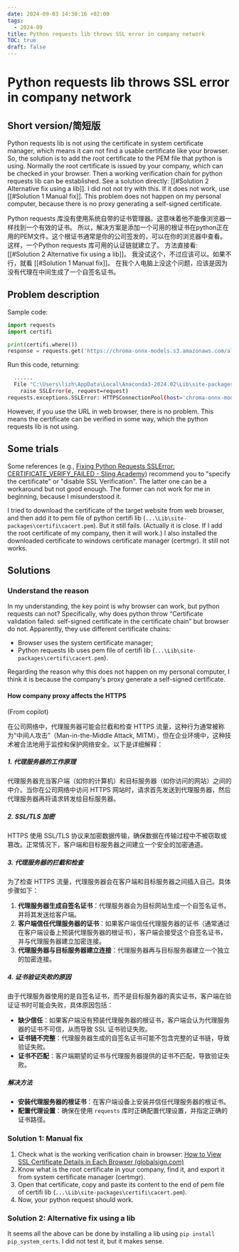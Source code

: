 ```yaml
---
date: 2024-09-03 14:30:16 +02:00
tags:
  - 2024-09
title: Python requests lib throws SSL error in company network
TOC: true
draft: false
---
```


# Python requests lib throws SSL error in company network
## Short version/简短版

Python requests lib is not using the certificate in system certificate manager, which means it can not find a usable certificate like your browser.
So, the solution is to add the root certificate to the PEM file that python is using. Normally the root certificate is issued by your company, which can be checked in your browser.
Then a working verification chain for python requests lib can be established.
See a solution directly: [[#Solution 2 Alternative fix using a lib]]. I did not not try with this. If it does not work, use [[#Solution 1 Manual fix]].
This problem does not happen on my personal computer, because there is no proxy generating a self-signed certificate.

Python requests 库没有使用系统自带的证书管理器。这意味着他不能像浏览器一样找到一个有效的证书。
所以，解决方案是添加一个可用的根证书在python正在用的PEM文件。这个根证书通常是你的公司签发的，可以在你的浏览器中查看。
这样，一个Python requests 库可用的认证链就建立了。
方法直接看: [[#Solution 2 Alternative fix using a lib]]。 我没试这个，不过应该可以。如果不行，就看 [[#Solution 1 Manual fix]]。
在我个人电脑上没这个问题，应该是因为没有代理在中间生成了一个自签名证书。

## Problem description

Sample code:
```python
import requests
import certifi

print(certifi.where())
response = requests.get('https://chroma-onnx-models.s3.amazonaws.com/all-MiniLM-L6-v2/onnx.tar.gz', verify=certifi.where())
```

Run this code, returning:
```bash
  ......
  File "C:\Users\lizh\AppData\Local\Anaconda3-2024.02\Lib\site-packages\requests\adapters.py", line 620, in send
    raise SSLError(e, request=request)
requests.exceptions.SSLError: HTTPSConnectionPool(host='chroma-onnx-models.s3.amazonaws.com', port=443): Max retries exceeded with url: /all-MiniLM-L6-v2/onnx.tar.gz (Caused by SSLError(SSLCertVerificationError(1, '[SSL: CERTIFICATE_VERIFY_FAILED] certificate verify failed: self-signed certificate in certificate chain (_ssl.c:1006)')))
```

However, if you use the URL in web browser, there is no problem. This means the certificate can be verified in some way, which the python requests lib is not using.

## Some trials

Some references (e.g., [Fixing Python Requests SSLError: CERTIFICATE_VERIFY_FAILED - Sling Academy](https://www.slingacademy.com/article/fixing-python-requests-sslerror-certificate-verify-failed/)) recommend you to "specify the certificate" or "disable SSL Verification".
The latter one can be a workaround but not good enough.
The former can not work for me in beginning, because I misunderstood it.

I tried to download the certificate of the target website from web browser, and then add it to pem file of python certifi lib (`...\Lib\site-packages\certifi\cacert.pem`). But it still fails. (Actually it is close. If I add the root certificate of my company, then it will work.)
I also installed the downloaded certificate to windows certificate manager (certmgr). It still not works.

## Solutions

### Understand the reason

In my understanding, the key point is why browser can work, but python requests can not?
Specifically, why does python throw “Certificate validation failed: self-signed certificate in the certificate chain” but browser do not.
Apparently, they use different certificate chains: 
- Browser uses the system certificate manager;
- Python requests lib uses pem file of certifi lib (`...\Lib\site-packages\certifi\cacert.pem`).

Regarding the reason why this does not happen on my personal computer, I think it is because the company's proxy generate a self-signed certificate.

#### How company proxy affects the HTTPS

(From copilot)

在公司网络中，代理服务器可能会拦截和检查 HTTPS 流量，这种行为通常被称为“中间人攻击”（Man-in-the-Middle Attack, MITM），但在企业环境中，这种技术被合法地用于监控和保护网络安全。以下是详细解释：

##### 1. **代理服务器的工作原理**

代理服务器充当客户端（如你的计算机）和目标服务器（如你访问的网站）之间的中介。当你在公司网络中访问 HTTPS 网站时，请求首先发送到代理服务器，然后代理服务器再将请求转发给目标服务器。

##### 2. **SSL/TLS 加密**

HTTPS 使用 SSL/TLS 协议来加密数据传输，确保数据在传输过程中不被窃取或篡改。正常情况下，客户端和目标服务器之间建立一个安全的加密通道。

##### 3. **代理服务器的拦截和检查**

为了检查 HTTPS 流量，代理服务器会在客户端和目标服务器之间插入自己。具体步骤如下：

1. **代理服务器生成自签名证书**：代理服务器会为目标网站生成一个自签名证书，并将其发送给客户端。
2. **客户端信任代理服务器的证书**：如果客户端信任代理服务器的证书（通常通过在客户端设备上预装代理服务器的根证书），客户端会接受这个自签名证书，并与代理服务器建立加密连接。
3. **代理服务器与目标服务器建立连接**：代理服务器再与目标服务器建立一个独立的加密连接。

##### 4. **证书验证失败的原因**

由于代理服务器使用的是自签名证书，而不是目标服务器的真实证书，客户端在验证证书时可能会失败，具体原因包括：

- **缺少信任**：如果客户端没有预装代理服务器的根证书，客户端会认为代理服务器的证书不可信，从而导致 SSL 证书验证失败。
- **证书链不完整**：代理服务器生成的自签名证书可能不包含完整的证书链，导致验证失败。
- **证书不匹配**：客户端期望的证书与代理服务器提供的证书不匹配，导致验证失败。

##### 解决方法

- **安装代理服务器的根证书**：在客户端设备上安装并信任代理服务器的根证书。
- **配置代理设置**：确保在使用 `requests` 库时正确配置代理设置，并指定正确的证书路径。

### Solution 1: Manual fix

1. Check what is the working verification chain in browser: [How to View SSL Certificate Details in Each Browser (globalsign.com)](https://www.globalsign.com/en/blog/how-to-view-ssl-certificate-details)
2. Know what is the root certificate in your company, find it, and export it from system certificate manager (certmgr).
3. Open that certificate, copy and paste its content to the end of pem file of certifi lib (`...\Lib\site-packages\certifi\cacert.pem`).
4. Now, your python request should work.

### Solution 2: Alternative fix using a lib

It seems all the above can be done by installing a lib using `pip install pip_system_certs`.
I did not test it, but it makes sense.
